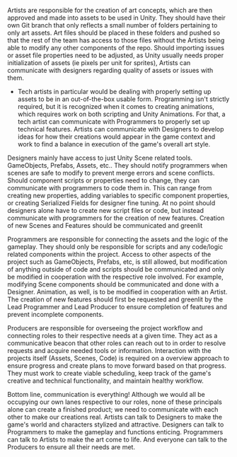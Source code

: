 Artists are responsible for the creation of art concepts, which are then approved and made into assets to be used in Unity. They should have their own Git branch that only reflects a small number of folders pertaining to only art assets. Art files should be placed in these folders and pushed so that the rest of the team has access to those files without the Artists being able to modify any other components of the repo. Should importing issues or asset file properties need to be adjusted, as Unity usually needs proper initialization of assets (ie pixels per unit for sprites), Artists can communicate with designers regarding quality of assets or issues with them.
- Tech artists in particular would be dealing with properly setting up assets to be in an out-of-the-box usable form. Programming isn't strictly required, but it is recognized when it comes to creating animations, which requires work on both scripting and Unity Animations. For that, a tech artist can communicate with Programmers to properly set up technical features.
Artists can communicate with Designers to develop ideas for how their creations would appear in the game context and work to find a balance in execution of the game's overall art style.

Designers mainly have access to just Unity Scene related tools. GameObjects, Prefabs, Assets, etc.. They should notify programmers when scenes are safe to modify to prevent merge errors and scene conflicts. Should component scripts or properties need to change, they can communicate with programmers to code them in. This can range from creating new properties, adding variables to specific component properties, or creating Serialized Fields for designer fine tuning. At no point should designers alone have to create new script files or code, but instead communicate with programmers for the creation of new features. Creation of new Scenes and Features should be communicated and greenlit 

Programmers are responsible for connecting the assets and the logic of the gameplay. They should only be responsible for scripts and any code/logic related components within the project. Access to other aspects of the project such as GameObjects, Prefabs, etc, is still allowed, but modification of anything outside of code and scripts should be communicated and only be modified in cooperation with the respective role involved. For example, modifying Scene components should be communicated and done with a Designer. Animation, as well, is to be modified in cooperation with an Artist. The creation of new features should first be requested and greenlit by the Lead Programmer and Lead Producer to ensure completion of features and prevent incomplete components.

Producers are responsible for overseeing the project workflow and connecting roles to their respective needs at a given time. They act as a communicative beacon that other roles can reach out to in order to resolve requests and acquire needed tools or information. Interaction with the projects itself (Assets, Scenes, Code) is required on a overview approach to ensure progress and create plans to move forward based on that progress. They must work to create viable scheduling, keep track of the game's creative and technical functionality, and maintain healthy workflow.

Bottom line, communication is everything! Although we would all be occupying our own lanes respective to our roles, none of these principals alone can create a finished product; we need to communicate with each other to make our creations real.
Artists can talk to Designers to make the game's world and characters stylized and attractive.
Designers can talk to Programmers to make the gameplay and functions enticing.
Programmers can talk to Artists to make the art come to life.
And everyone can talk to the Producers to ensure all their needs are met.
